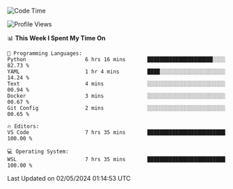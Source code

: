 <!--START_SECTION:waka-->
![Code Time](http://img.shields.io/badge/Code%20Time-617%20hrs%2023%20mins-blue)

![Profile Views](http://img.shields.io/badge/Profile%20Views-0-blue)

📊 **This Week I Spent My Time On** 

```text
💬 Programming Languages: 
Python                   6 hrs 16 mins       █████████████████████░░░░   82.73 % 
YAML                     1 hr 4 mins         ████░░░░░░░░░░░░░░░░░░░░░   14.24 % 
Text                     4 mins              ░░░░░░░░░░░░░░░░░░░░░░░░░   00.94 % 
Docker                   3 mins              ░░░░░░░░░░░░░░░░░░░░░░░░░   00.67 % 
Git Config               2 mins              ░░░░░░░░░░░░░░░░░░░░░░░░░   00.65 % 

🔥 Editors: 
VS Code                  7 hrs 35 mins       █████████████████████████   100.00 % 

💻 Operating System: 
WSL                      7 hrs 35 mins       █████████████████████████   100.00 % 
```


 Last Updated on 02/05/2024 01:14:53 UTC
<!--END_SECTION:waka-->
